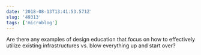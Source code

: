 ```yaml
---
date: '2018-08-13T13:41:53.571Z'
slug: '49313'
tags: ['microblog']
---
```


Are there any examples of design education that focus on how to effectively utilize existing infrastructures vs. blow everything up and start over?
